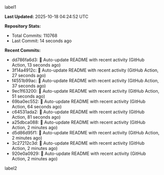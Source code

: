 
label1 
<!-- ACTIVITY_START -->
**Last Updated:** 2025-10-18 04:24:52 UTC

**Repository Stats:**
- Total Commits: 110768
- Last Commit: 14 seconds ago

**Recent Commits:**
- dd786fa6d3: 🤖 Auto-update README with recent activity (GitHub Action, 13 seconds ago)
- 3f14a4912c: 🤖 Auto-update README with recent activity (GitHub Action, 27 seconds ago)
- f4551b99ac: 🤖 Auto-update README with recent activity (GitHub Action, 37 seconds ago)
- 9ec1f63200: 🤖 Auto-update README with recent activity (GitHub Action, 51 seconds ago)
- 69ba0ec552: 🤖 Auto-update README with recent activity (GitHub Action, 64 seconds ago)
- c64531ada2: 🤖 Auto-update README with recent activity (GitHub Action, 81 seconds ago)
- a25dbca088: 🤖 Auto-update README with recent activity (GitHub Action, 2 minutes ago)
- d5d86d95f1: 🤖 Auto-update README with recent activity (GitHub Action, 2 minutes ago)
- 3c27212c3d: 🤖 Auto-update README with recent activity (GitHub Action, 2 minutes ago)
- 920e0a0929: 🤖 Auto-update README with recent activity (GitHub Action, 2 minutes ago)
<!-- ACTIVITY_END -->

label2
